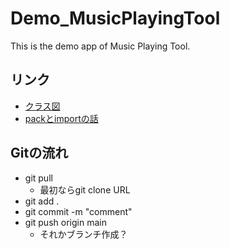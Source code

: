 # Demo_MusicPlayingTool
This is the demo app of Music Playing Tool.

## リンク
- [クラス図](https://drive.google.com/file/d/1FvlYehykr9ESHRolokJy5wwcPkH1yz8M/view?usp=sharing)
- [packとimportの話](https://nompor.com/2017/11/01/post-858/)

## Gitの流れ
- git pull
  - 最初ならgit clone URL
- git add .
- git commit -m "comment"
- git push origin main
  - それかブランチ作成？
